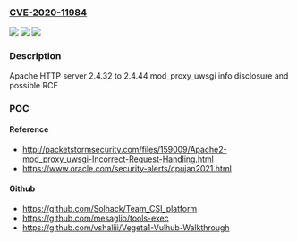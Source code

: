 ### [CVE-2020-11984](https://cve.mitre.org/cgi-bin/cvename.cgi?name=CVE-2020-11984)
![](https://img.shields.io/static/v1?label=Product&message=Apache%20HTTP%20Server&color=blue)
![](https://img.shields.io/static/v1?label=Version&message=n%2Fa&color=blue)
![](https://img.shields.io/static/v1?label=Vulnerability&message=mod_uwsgi%20buffer%20overflow&color=brighgreen)

### Description

Apache HTTP server 2.4.32 to 2.4.44 mod_proxy_uwsgi info disclosure and possible RCE

### POC

#### Reference
- http://packetstormsecurity.com/files/159009/Apache2-mod_proxy_uwsgi-Incorrect-Request-Handling.html
- https://www.oracle.com/security-alerts/cpujan2021.html

#### Github
- https://github.com/Solhack/Team_CSI_platform
- https://github.com/mesaglio/tools-exec
- https://github.com/vshaliii/Vegeta1-Vulhub-Walkthrough

